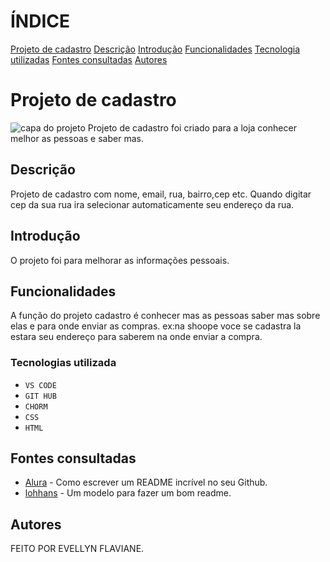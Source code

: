 # ÍNDICE
[Projeto de cadastro](#projeto-de-cadastro)
[Descrição](#descrição)
[Introdução](#introdução)
[Funcionalidades](#funcionalidades)
[Tecnologia utilizadas](#tecnologias-utilizada)
[Fontes consultadas](#fontes-consultadas)
[Autores](#autores)

# Projeto de cadastro
![capa do projeto](imagem.png)
Projeto de cadastro foi criado para a loja conhecer melhor as pessoas e saber mas.
## Descrição
Projeto de cadastro com nome, email, rua, bairro,cep etc. Quando digitar cep da sua rua ira selecionar automaticamente seu endereço da rua. 

## Introdução
O projeto foi para melhorar as informações pessoais.
## Funcionalidades
A função do projeto cadastro é conhecer mas as pessoas saber mas sobre elas e para onde enviar as compras. ex:na shoope voce se cadastra la estara seu endereço para saberem na onde enviar a compra.
### Tecnologias utilizada
* ``VS CODE``
* ``GIT HUB``
* ``CHORM``
* ``CSS``
* ``HTML``
## Fontes consultadas 

* [Alura](https://www.alura.com.br/artigos/escrever-bom-readme) - Como escrever um README incrível no seu Github.
* [lohhans](https://gist.github.com/lohhans/f8da0b147550df3f96914d3797e9fb89) - Um modelo para fazer um bom readme.

## Autores
FEITO POR EVELLYN FLAVIANE.